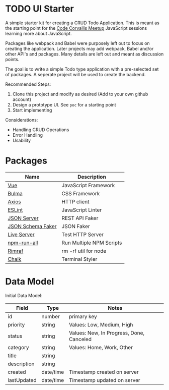# TODO UI Starter

A simple starter kit for creating a CRUD Todo Application. This is meant as the starting point for the [Code Corvallis Meetup](https://www.meetup.com/preview/Code-Corvallis) JavaScript sessions learning more about JavaScript.

Packages like webpack and Babel were purposely left out to focus on creating the application. Later projects may add webpack, Babel and/or other API's and packages. Many details are left out and meant as discussion points.

The goal is to write a simple Todo type application with a pre-selected set of packages. A seperate project will be used to create the backend.

Recommended Steps:
1. Clone this project and modify as desired (Add to your own github account)
2. Design a prototype UI. See `poc` for a starting point
3. Start implementing

Considerations:
* Handling CRUD Operations
* Error Handling
* Usability

# Packages

| Name | Description |
|------|-------------|
| [Vue](https://vuejs.org/) | JavaScript Framework |
| [Bulma](http://bulma.io/) | CSS Framework |
| [Axios](https://github.com/axios/axios) | HTTP client |
| [ESLint](https://eslint.org/) | JavaScript Linter |
| [JSON Server](https://github.com/typicode/json-server) | REST API Faker | 
| [JSON Schema Faker](https://github.com/json-schema-faker/json-schema-faker) | JSON Faker |
| [Live Server](https://github.com/tapio/live-server) | Test HTTP Server |
| [npm-run-all](https://github.com/mysticatea/npm-run-all) | Run Multiple NPM Scripts |
| [Rimraf](https://github.com/isaacs/rimraf) | rm -rf util for node |
| [Chalk](https://github.com/chalk/chalk) | Terminal Styler |

# Data Model
Initial Data Model:

| Field | Type | Notes|
|-------|------|------|
| id | number | primary key |
| priority | string | Values: Low, Medium, High |
| status | string | Values: New, In Progress, Done, Canceled |
| category | string | Values: Home, Work, Other |
| title | string | |
| description | string | |
| created | date/time | Timestamp created on server |
| lastUpdated | date/time | Timestamp updated on server |